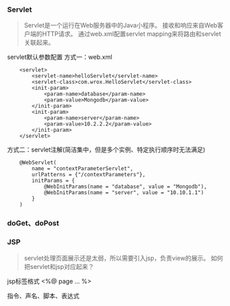 ### Servlet
> Servlet是一个运行在Web服务器中的Java小程序。
接收和响应来自Web客户端的HTTP请求。
通过web.xml配置servlet mapping来将路由和servlet关联起来。

servlet默认参数配置
方式一：web.xml
```
    <servlet>
        <servlet-name>helloServlet</servlet-name>
        <servlet-class>com.wrox.HelloServlet</servlet-class>
        <init-param>
            <param-name>database</param-name>
            <param-value>Mongodb</param-value>
        </init-param>
        <init-param>
            <param-name>server</param-name>
            <param-value>10.2.2.2</param-value>
        </init-param>
    </servlet>
```
方式二：servlet注解(简洁集中，但是多个实例、特定执行顺序时无法满足)
```
	@WebServlet(
        name = "contextParameterServlet",
        urlPatterns = {"/contextParameters"},
        initParams = {
        	@WebInitParams(name = "database", value = "Mongodb"),
        	@WebInitParams(name = "server", value = "10.10.1.1")
    	}
	)
```

### doGet、doPost


### JSP
> servlet处理页面展示还是太弱，所以需要引入jsp，负责view的展示。
如何把servlet和jsp对应起来？

jsp标签格式
<%@ page ... %>

指令、声名、脚本、表达式